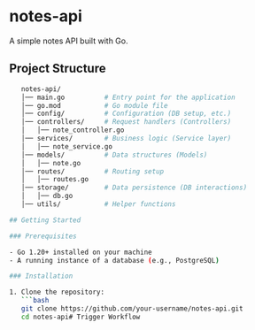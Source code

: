 # notes-api

A simple notes API built with Go.

## Project Structure

```bash
   notes-api/
   │── main.go          # Entry point for the application
   │── go.mod           # Go module file
   │── config/          # Configuration (DB setup, etc.)
   │── controllers/     # Request handlers (Controllers)
   │   │── note_controller.go
   │── services/        # Business logic (Service layer)
   │   │── note_service.go
   │── models/          # Data structures (Models)
   │   │── note.go
   │── routes/          # Routing setup
   │   │── routes.go
   │── storage/         # Data persistence (DB interactions)
   │   │── db.go
   │── utils/           # Helper functions

## Getting Started

### Prerequisites

- Go 1.20+ installed on your machine
- A running instance of a database (e.g., PostgreSQL)

### Installation

1. Clone the repository:
   ```bash
   git clone https://github.com/your-username/notes-api.git
   cd notes-api# Trigger Workflow
